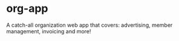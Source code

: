 # org-app
A catch-all organization web app that covers: advertising, member management, invoicing and more!
